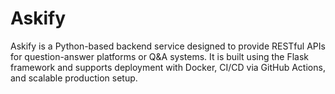 # Askify
Askify is a Python-based backend service designed to provide RESTful APIs for question-answer platforms or Q&amp;A systems. It is built using the Flask framework and supports deployment with Docker, CI/CD via GitHub Actions, and scalable production setup.
